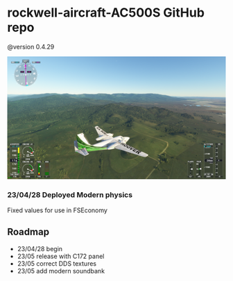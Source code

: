# rockwell-aircraft-AC500S GitHub repo 

@version 0.4.29

<img src="./rockwell-aircraft-AC500S.png" />

### 23/04/28 Deployed Modern physics

Fixed values for use in FSEconomy

## Roadmap

- 23/04/28 begin
- 23/05 release with C172 panel
- 23/05 correct DDS textures
- 23/05 add modern soundbank
